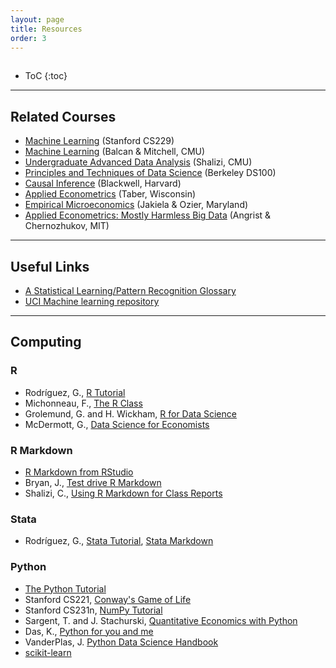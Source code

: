 ```yaml
---
layout: page
title: Resources
order: 3
---
```

<p style="height: 1px"></p>

* ToC
{:toc}

---

## Related Courses
- [Machine Learning](http://cs229.stanford.edu/index.html) (Stanford CS229)
- [Machine Learning](http://www.cs.cmu.edu/~ninamf/courses/601sp15/index.html) (Balcan & Mitchell, CMU)
- [Undergraduate Advanced Data Analysis](http://www.stat.cmu.edu/~cshalizi/uADA/17/) (Shalizi, CMU)
- [Principles and Techniques of Data Science](http://www.ds100.org) (Berkeley DS100)
- [Causal Inference](http://www.mattblackwell.org/teaching/gov2002/) (Blackwell, Harvard)
- [Applied Econometrics](https://www.ssc.wisc.edu/~ctaber/teaching.html) (Taber, Wisconsin)
- [Empirical Microeconomics](http://economics.ozier.com/econ626) (Jakiela & Ozier, Maryland)
- [Applied Econometrics: Mostly Harmless Big Data](https://ocw.mit.edu/courses/economics/14-387-applied-econometrics-mostly-harmless-big-data-fall-2014/index.htm) (Angrist & Chernozhukov, MIT)

---

## Useful Links
- [A Statistical Learning/Pattern Recognition Glossary](http://alumni.media.mit.edu/~tpminka/statlearn/glossary/)
- [UCI Machine learning repository](https://archive.ics.uci.edu/ml/index.php)

---

## Computing

### R
- Rodríguez, G., [R Tutorial](https://data.princeton.edu/R)
- Michonneau, F., [The R Class](http://r-bio.github.io/)
- Grolemund, G. and H. Wickham, [R for Data Science](http://r4ds.had.co.nz/index.html)
- McDermott, G., [Data Science for Economists](https://github.com/uo-ec607/lectures)

### R Markdown

- [R Markdown from RStudio](http://rmarkdown.rstudio.com)
- Bryan, J., [Test drive R Markdown](http://stat545.com/block007_first-use-rmarkdown.html)
- Shalizi, C., [Using R Markdown for Class Reports](http://www.stat.cmu.edu/~cshalizi/rmarkdown/)

### Stata
- Rodríguez, G., [Stata Tutorial](https://data.princeton.edu/stata), [Stata Markdown](https://data.princeton.edu/stata/markdown)

### Python
- [The Python Tutorial](https://docs.python.org/3/tutorial)
- Stanford CS221, [Conway's Game of Life](http://stanford.edu/~cpiech/cs221/handouts/pythonTutorial.html)
- Stanford CS231n, [NumPy Tutorial](https://cs231n.github.io/python-numpy-tutorial)
- Sargent, T. and J. Stachurski, [Quantitative Economics with Python](https://lectures.quantecon.org/py)
- Das, K., [Python for you and me](https://pymbook.readthedocs.io/en/latest)
- VanderPlas, J. [Python Data Science Handbook](https://jakevdp.github.io/PythonDataScienceHandbook)
- [scikit-learn](https://scikit-learn.org/)
